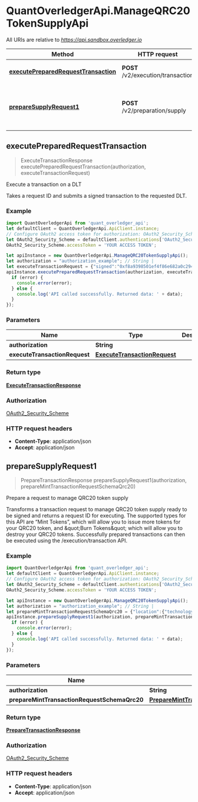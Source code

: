 # QuantOverledgerApi.ManageQRC20TokenSupplyApi

All URIs are relative to *https://api.sandbox.overledger.io*

Method | HTTP request | Description
------------- | ------------- | -------------
[**executePreparedRequestTransaction**](ManageQRC20TokenSupplyApi.md#executePreparedRequestTransaction) | **POST** /v2/execution/transaction | Execute a transaction on a DLT
[**prepareSupplyRequest1**](ManageQRC20TokenSupplyApi.md#prepareSupplyRequest1) | **POST** /v2/preparation/supply | Prepare a request to manage QRC20 token supply



## executePreparedRequestTransaction

> ExecuteTransactionResponse executePreparedRequestTransaction(authorization, executeTransactionRequest)

Execute a transaction on a DLT

Takes a request ID and submits a signed transaction to the requested DLT.

### Example

```javascript
import QuantOverledgerApi from 'quant_overledger_api';
let defaultClient = QuantOverledgerApi.ApiClient.instance;
// Configure OAuth2 access token for authorization: OAuth2_Security_Scheme
let OAuth2_Security_Scheme = defaultClient.authentications['OAuth2_Security_Scheme'];
OAuth2_Security_Scheme.accessToken = 'YOUR ACCESS TOKEN';

let apiInstance = new QuantOverledgerApi.ManageQRC20TokenSupplyApi();
let authorization = "authorization_example"; // String | 
let executeTransactionRequest = {"signed":"0xf8a9398501ef4f86e682a0c294f9cd6c86992fce1481dbc4bdb7e1b101c1e8cee280b844a9059cbb000000000000000000000000d8b31b65878a6b1a6caf9f4819c1a42d68a7a11600000000000000000000000000000000000000000000000000038d7ea4c6800029a088680bffd2eb74053e968ac8bcd1f76beaa61b353d8616a8cc559e57685080bea07a77b7591f09290fbb9cda5263471e8a9ca46f4c7b30d6a4885e583771d809f5","requestId":"79763168-a4f9-42bf-9f10-2e08491136a7"}; // ExecuteTransactionRequest | 
apiInstance.executePreparedRequestTransaction(authorization, executeTransactionRequest, (error, data, response) => {
  if (error) {
    console.error(error);
  } else {
    console.log('API called successfully. Returned data: ' + data);
  }
});
```

### Parameters


Name | Type | Description  | Notes
------------- | ------------- | ------------- | -------------
 **authorization** | **String**|  | 
 **executeTransactionRequest** | [**ExecuteTransactionRequest**](ExecuteTransactionRequest.md)|  | 

### Return type

[**ExecuteTransactionResponse**](ExecuteTransactionResponse.md)

### Authorization

[OAuth2_Security_Scheme](../README.md#OAuth2_Security_Scheme)

### HTTP request headers

- **Content-Type**: application/json
- **Accept**: application/json


## prepareSupplyRequest1

> PrepareTransactionResponse prepareSupplyRequest1(authorization, prepareMintTransactionRequestSchemaQrc20)

Prepare a request to manage QRC20 token supply

Transforms a transaction request to manage QRC20 token supply ready to be signed and returns a request ID for executing. The supported types for this API are “Mint Tokens”, which will allow you to issue more tokens for your QRC20 token, and \&quot;Burn Tokens\&quot; which will allow you to destroy your QRC20 tokens. Successfully prepared transactions can then be executed using the /execution/transaction API.

### Example

```javascript
import QuantOverledgerApi from 'quant_overledger_api';
let defaultClient = QuantOverledgerApi.ApiClient.instance;
// Configure OAuth2 access token for authorization: OAuth2_Security_Scheme
let OAuth2_Security_Scheme = defaultClient.authentications['OAuth2_Security_Scheme'];
OAuth2_Security_Scheme.accessToken = 'YOUR ACCESS TOKEN';

let apiInstance = new QuantOverledgerApi.ManageQRC20TokenSupplyApi();
let authorization = "authorization_example"; // String | 
let prepareMintTransactionRequestSchemaQrc20 = {"location":{"technology":"Ethereum","network":"Ropsten Testnet"},"type":"Burn Tokens","urgency":"normal","requestDetails":{"owner":{"accountId":"0x08f0C8451eC8283638F35D863DfFD8c1e1b3E39d","burn":{"amount":"100","unit":"TTT"}},"message":"A message","overledgerSigningType":"overledger-javascript-library"}}; // PrepareMintTransactionRequestSchemaQrc20 | 
apiInstance.prepareSupplyRequest1(authorization, prepareMintTransactionRequestSchemaQrc20, (error, data, response) => {
  if (error) {
    console.error(error);
  } else {
    console.log('API called successfully. Returned data: ' + data);
  }
});
```

### Parameters


Name | Type | Description  | Notes
------------- | ------------- | ------------- | -------------
 **authorization** | **String**|  | 
 **prepareMintTransactionRequestSchemaQrc20** | [**PrepareMintTransactionRequestSchemaQrc20**](PrepareMintTransactionRequestSchemaQrc20.md)|  | 

### Return type

[**PrepareTransactionResponse**](PrepareTransactionResponse.md)

### Authorization

[OAuth2_Security_Scheme](../README.md#OAuth2_Security_Scheme)

### HTTP request headers

- **Content-Type**: application/json
- **Accept**: application/json

